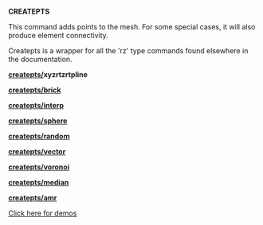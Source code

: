  **CREATEPTS**

  This command adds points to the mesh. For some special cases, it
  will also produce element connectivity.

  

  Createpts is a wrapper for all the 'rz' type commands found
  elsewhere in the documentation.

  

  **[createpts/](createpts/CRTPTSRZ.md)xyzrtzrtpline**

  **[createpts/brick](createpts/CRTPTBRICK.md)**

  **[createpts/interp](createpts/createpts_interp.md)**

  **[createpts/sphere](createpts/cresphere.md)**

  **[createpts/random](createpts/CRTPTRZRAN.md)**

  **[createpts/vector](createpts/CRTPTRZV_LG.md)**

  **[createpts/voronoi](createpts/createpts_voronoi.md)**

  **[createpts/median](createpts/createpts_median.md)**

  **[createpts/amr](createpts/CREATEPTSAMR.md)**

 

 
 [Click here for
 demos](../demos/main_createpts.md)



